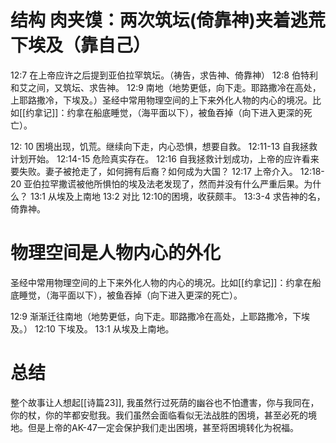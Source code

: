 
# 结构 肉夹馍：两次筑坛(倚靠神)夹着逃荒下埃及（靠自己）

12:7 在上帝应许之后提到亚伯拉罕筑坛。（祷告，求告神、倚靠神）
12:8 伯特利和艾之间，又筑坛、求告神。
12:9 南地（地势更低，向下走。耶路撒冷在高处，上耶路撒冷，下埃及。）圣经中常用物理空间的上下来外化人物的内心的境况。比如[[约拿记]]：约拿在船底睡觉，（海平面以下），被鱼吞掉（向下进入更深的死亡）。

12: 10 困境出现，饥荒。继续向下走，内心恐惧，想要自救。
12:11-13 自我拯救计划开始。
12:14-15 危险真实存在。
12:16 自我拯救计划成功，上帝的应许看来要失败。妻子被抢走了，如何拥有后裔？如何成为大国？
12:17 上帝介入。
12:18-20 亚伯拉罕撒谎被他所惧怕的埃及法老发现了，然而并没有什么严重后果。为什么？
13:1 从埃及上南地
13:2 对比 12:10的困境，收获颇丰。
13:3-4 求告神的名，倚靠神。


# 物理空间是人物内心的外化

圣经中常用物理空间的上下来外化人物的内心的境况。比如[[约拿记]]：约拿在船底睡觉，（海平面以下），被鱼吞掉（向下进入更深的死亡）。

12:9 渐渐迁往南地（地势更低，向下走。耶路撒冷在高处，上耶路撒冷，下埃及。）
12:10 下埃及。
13:1 从埃及上南地。

# 总结

整个故事让人想起[[诗篇23]], 我虽然行过死荫的幽谷也不怕遭害，你与我同在，你的杖，你的竿都安慰我。我们虽然会面临看似无法战胜的困境，甚至必死的境地。但是上帝的AK-47一定会保护我们走出困境，甚至将困境转化为祝福。


